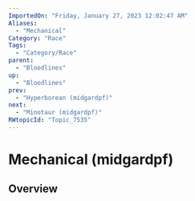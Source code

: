 ```yaml
---
ImportedOn: "Friday, January 27, 2023 12:02:47 AM"
Aliases:
  - "Mechanical"
Category: "Race"
Tags:
  - "Category/Race"
parent:
  - "Bloodlines"
up:
  - "Bloodlines"
prev:
  - "Hyperborean (midgardpf)"
next:
  - "Minotaur (midgardpf)"
RWtopicId: "Topic_7535"
---
```

# Mechanical (midgardpf)
## Overview
